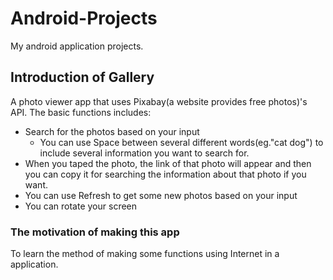 # Android-Projects
My android application projects.  

## Introduction of Gallery  
A photo viewer app that uses Pixabay(a website provides free photos)'s API. The basic functions includes:
* Search for the photos based on your input 
  * You can use Space between several different words(eg."cat dog") to include several information you want to search for.
* When you taped the photo, the link of that photo will appear and then you can copy it for searching the information about that photo if you want.
* You can use Refresh to get some new photos based on your input
* You can rotate your screen

### The motivation of making this app
To learn the method of making some functions using Internet in a application.
